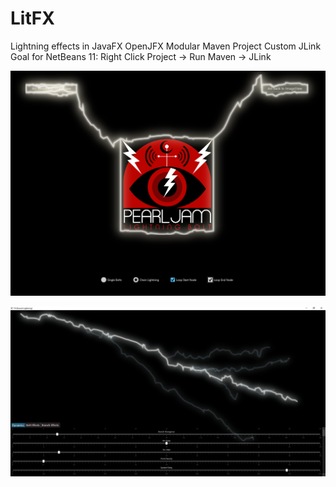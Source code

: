 # LitFX
Lightning effects in JavaFX
OpenJFX Modular Maven Project
Custom JLink Goal for NetBeans 11: Right Click Project -> Run Maven -> JLink

![](/media/pjchainlitfx.png)


![](/media/LitFX.png)
